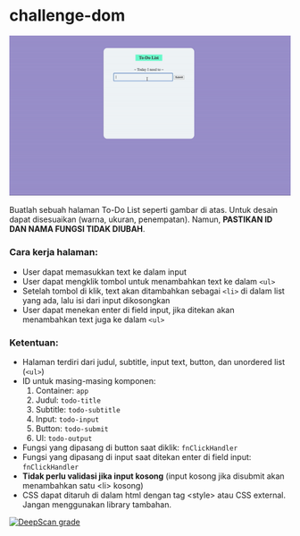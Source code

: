 # challenge-dom

![](./ezgif-1-fcea569195.gif)

Buatlah sebuah halaman To-Do List seperti gambar di atas. Untuk desain dapat disesuaikan (warna, ukuran, penempatan). Namun, **PASTIKAN ID DAN NAMA FUNGSI TIDAK DIUBAH**.

### Cara kerja halaman:
- User dapat memasukkan text ke dalam input
- User dapat mengklik tombol untuk menambahkan text ke dalam `<ul>`
- Setelah tombol di klik, text akan ditambahkan sebagai `<li>` di dalam list yang ada, lalu isi dari input dikosongkan
- User dapat menekan enter di field input, jika ditekan akan menambahkan text juga ke dalam `<ul>`

### Ketentuan:
- Halaman terdiri dari judul, subtitle, input text, button, dan unordered list (`<ul>`)
- ID untuk masing-masing komponen:
    1. Container: `app`
    1. Judul: `todo-title`
    1. Subtitle: `todo-subtitle`
    1. Input: `todo-input`
    1. Button: `todo-submit`
    1. Ul: `todo-output`
- Fungsi yang dipasang di button saat diklik: `fnClickHandler`
- Fungsi yang dipasang di input saat ditekan enter di field input: `fnClickHandler`
- **Tidak perlu validasi jika input kosong** (input kosong jika disubmit akan menambahkan satu \<li\> kosong)
- CSS dapat ditaruh di dalam html dengan tag \<style\> atau CSS external. Jangan menggunakan library tambahan.


[![DeepScan grade](https://deepscan.io/api/teams/18268/projects/21571/branches/624611/badge/grade.svg)](https://deepscan.io/dashboard#view=project&tid=18268&pid=21571&bid=624611)
